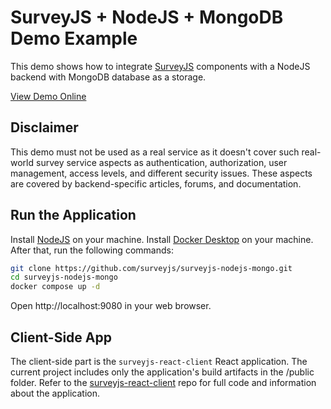 # SurveyJS + NodeJS + MongoDB Demo Example

This demo shows how to integrate [SurveyJS](https://surveyjs.io/) components with a NodeJS backend with MongoDB database as a storage.

[View Demo Online](https://surveyjs-nodejs.azurewebsites.net/)

## Disclaimer

This demo must not be used as a real service as it doesn't cover such real-world survey service aspects as authentication, authorization, user management, access levels, and different security issues. These aspects are covered by backend-specific articles, forums, and documentation.

## Run the Application

Install [NodeJS](https://nodejs.org/) on your machine.
Install [Docker Desktop](https://docs.docker.com/desktop/) on your machine.
After that, run the following commands:

```bash
git clone https://github.com/surveyjs/surveyjs-nodejs-mongo.git
cd surveyjs-nodejs-mongo
docker compose up -d
```

Open http://localhost:9080 in your web browser.

## Client-Side App

The client-side part is the `surveyjs-react-client` React application. The current project includes only the application's build artifacts in the /public folder. Refer to the [surveyjs-react-client](https://github.com/surveyjs/surveyjs-react-client) repo for full code and information about the application.
